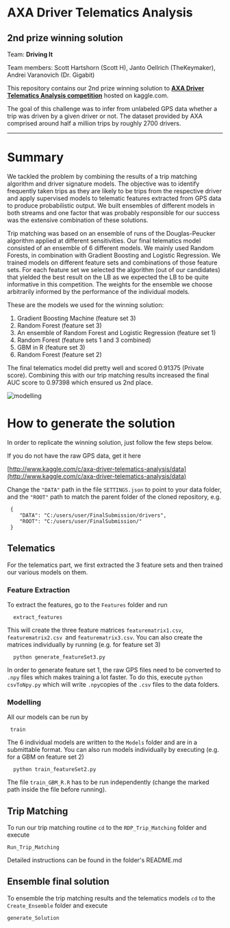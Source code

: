 # AXA Driver Telematics Analysis
## 2nd prize winning solution

Team:                    **Driving It**

Team members:            Scott Hartshorn (Scott H), Janto Oellrich (TheKeymaker), Andrei Varanovich (Dr. Gigabit)

This repository contains our 2nd prize winning solution to [**AXA Driver Telematics Analysis competition**](https://www.kaggle.com/c/axa-driver-telematics-analysis) 
hosted on kaggle.com.

The goal of this challenge was to infer from unlabeled GPS data whether a trip was driven by a given driver or not.
The dataset provided by AXA comprised around half a million trips by roughly 2700 drivers.

***

# Summary

We tackled the problem by combining the results of a trip matching algorithm and driver signature models. The objective was to identify frequently taken trips as they are likely to be trips from the respective driver and apply supervised models to telematic features extracted from GPS data to produce probabilistic output. We built ensembles of different models in both streams and one factor that was probably responsible for our success was the extensive combination of these solutions.

Trip matching was based on an ensemble of runs of the Douglas-Peucker algorithm applied at different sensitivities.
  Our final telematics model consisted of an ensemble of 6 different models. We mainly used Random Forests, in combination with Gradient Boosting and Logistic Regression. We trained models on different feature sets and combinations of those feature sets. For each feature set we selected the algorithm (out of our candidates) that yielded the best result on the LB as we expected the LB to be quite informative in this competition. The weights for the ensemble we choose arbitrarily informed by the performance of the individual models.

These are the models we used for the winning solution:

1.  Gradient Boosting Machine (feature set 3)
1.  Random Forest (feature set 3)
1.  An ensemble of Random Forest and Logistic Regression (feature set 1)
1.  Random Forest  (feature sets 1 and 3 combined)
1.  GBM in R (feature set 3)
1.  Random Forest (feature set 2)

The final telematics model did pretty well and scored 0.91375 (Private score). Combining this with our trip matching
results increased the final AUC score to 0.97398 which ensured us 2nd place.

![modelling](https://cloud.githubusercontent.com/assets/8686177/6899255/22c88044-d6f7-11e4-892c-46c654d18f6e.png)

# How to generate the solution

In order to replicate the winning solution, just follow the few steps below.

If you do not have the raw GPS data, get it here

[http://www.kaggle.com/c/axa-driver-telematics-analysis/data](http://www.kaggle.com/c/axa-driver-telematics-analysis/data)

Change the `"DATA"` path in the file `SETTINGS.json` to point to your data folder, and the `"ROOT"` path
to match the parent folder of the cloned repository, e.g.

     {
        "DATA": "C:/users/user/FinalSubmission/drivers",
        "ROOT": "C:/users/user/FinalSubmission/"
     }
     

## Telematics

For the telematics part, we first extracted the 3 feature sets and then trained our various models on them.

### Feature Extraction

To extract the features, go to the `Features` folder and run 

      extract_features

This will create the three feature matrices `featurematrix1.csv`,  `featurematrix2.csv `and  `featurematrix3.csv`. You can also create the matrices individually by running (e.g. for feature set 3)

      python generate_featureSet3.py

In order to generate feature set 1, the raw GPS files need to be converted to `.npy` files which makes training a lot
faster. To do this, execute `python csvToNpy.py` which will write `.npy`copies of the `.csv` files to the data folders.

### Modelling

All our models can be run by

     train

The 6 individual models are written to the `Models` folder and are in a submittable format. You can also run models
individually by executing (e.g. for a GBM on feature set 2)

      python train_featureSet2.py
      
The file `train_GBM_R.R` has to be run independently (change the marked path inside the file before running).

## Trip Matching

To run our trip matching routine `cd` to the `RDP_Trip_Matching` folder and execute

    Run_Trip_Matching
    
Detailed instructions can be found in the folder's README.md

## Ensemble final solution

To ensemble the trip matching results and the telematics models `cd` to the `Create_Ensemble` folder and execute

    generate_Solution
